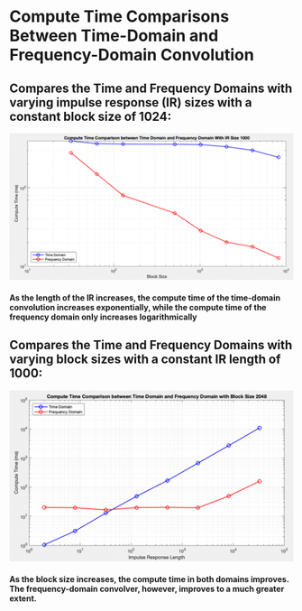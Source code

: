 # Compute Time Comparisons Between Time-Domain and Frequency-Domain Convolution

## Compares the Time and Frequency Domains with varying impulse response (IR) sizes with a constant block size of 1024:
![Image Title](https://raw.githubusercontent.com/DavidJones10/ase-2024/assignment-3/Assets/IR-Length-Plots.png)
#### As the length of the IR increases, the compute time of the time-domain convolution increases exponentially, while the compute time of the frequency domain only increases logarithmically

## Compares the Time and Frequency Domains with varying block sizes with a constant IR length of 1000:
![Image Title](https://raw.githubusercontent.com/DavidJones10/ase-2024/assignment-3/Assets/Block-Size-Plots.png)
#### As the block size increases, the compute time in both domains improves. The frequency-domain convolver, however, improves to a much greater extent.


